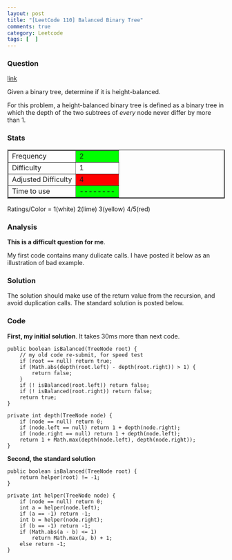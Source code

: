 ```yaml
---
layout: post
title: "[LeetCode 110] Balanced Binary Tree"
comments: true
category: Leetcode
tags: [  ]
---
```



### Question 
[link](https://oj.leetcode.com/problems/balanced-binary-tree/)

<div class="question-content">
            <p></p><p>Given a binary tree, determine if it is height-balanced.
</p>

<p>
For this problem, a height-balanced binary tree is defined as a binary tree in which the depth of the two subtrees of <i>every</i> node never differ by more than 1.
</p><p></p>
          </div>

### Stats
<table border="2">
	<tr>
		<td>Frequency</td>
		<td bgcolor="lime">2</td>
	</tr>
	<tr>
		<td>Difficulty</td>
		<td bgcolor="white">1</td>
	</tr>
	<tr>
		<td>Adjusted Difficulty</td>
		<td bgcolor="red">4</td>
	</tr>
	<tr>
		<td>Time to use</td>
		<td bgcolor="lime">--------</td>
	</tr>
</table>

Ratings/Color = 1(white) 2(lime) 3(yellow) 4/5(red)

### Analysis

__This is a difficult question for me__. 

My first code contains many dulicate calls. I have posted it below as an illustration of bad example. 

### Solution

The solution should make use of the return value from the recursion, and avoid duplication calls. The standard solution is posted below. 

### Code

__First, my initial solution__. It takes 30ms more than next code. 

    public boolean isBalanced(TreeNode root) {
        // my old code re-submit, for speed test
        if (root == null) return true;
        if (Math.abs(depth(root.left) - depth(root.right)) > 1) {
            return false;
        }
        if (! isBalanced(root.left)) return false;
        if (! isBalanced(root.right)) return false;
        return true;
    }
    
    private int depth(TreeNode node) {
        if (node == null) return 0;
        if (node.left == null) return 1 + depth(node.right);
        if (node.right == null) return 1 + depth(node.left);
        return 1 + Math.max(depth(node.left), depth(node.right));
    }

__Second, the standard solution__

    public boolean isBalanced(TreeNode root) {
        return helper(root) != -1;
    }
    
    private int helper(TreeNode node) {
        if (node == null) return 0;
        int a = helper(node.left);
        if (a == -1) return -1;
        int b = helper(node.right);
        if (b == -1) return -1;
        if (Math.abs(a - b) <= 1) 
            return Math.max(a, b) + 1;
        else return -1;
    }
